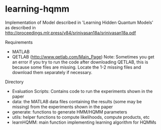 # learning-hqmm
Implementation of Model described in 'Learning Hidden Quantum Models' as described in http://proceedings.mlr.press/v84/srinivasan18a/srinivasan18a.pdf

Requirements

- MATLAB
- QETLAB (http://www.qetlab.com/Main_Page) 
  Note: Sometimes you get an error if you try to run the code after downloading QETLAB, this is because some files are missing. Locate the 1-2 missing files and download them separately if necessary.
  

Directory

 - Evaluation Scripts: Contains code to run the experiments shown in the paper
 - data: the MATLAB data files containing the results (some may be missing) from the experiments shown in the paper
 - generate: functions to generate HMM/HQMM parameters
 - utils: helper functions to compute likelihoods, compute products, etc
 - learnHQMM: main function implementing learning algorithm for HQMMs
